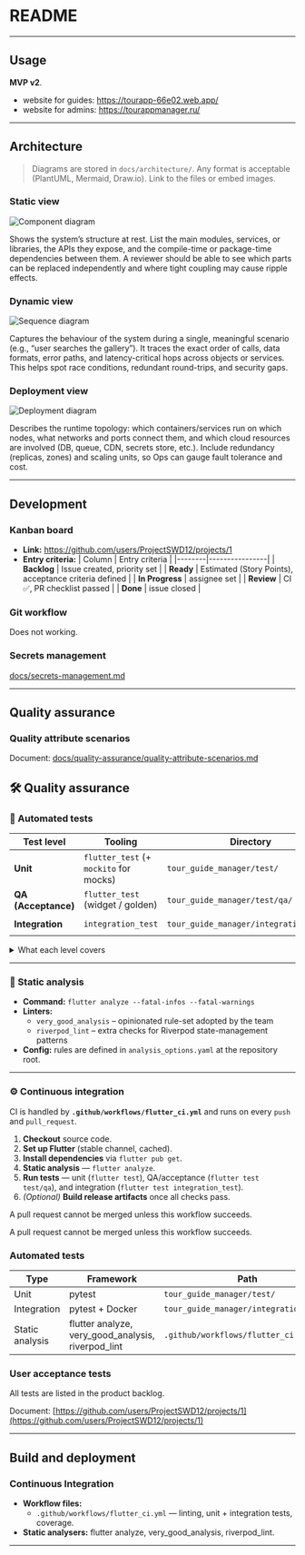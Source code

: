 # README

---

## Usage

**MVP v2**. 
- website for guides: https://tourapp-66e02.web.app/
- website for admins: https://tourappmanager.ru/

---

## Architecture

> Diagrams are stored in `docs/architecture/`. Any format is acceptable (PlantUML, Mermaid, Draw.io). Link to the files or embed images.

### Static view

![Component diagram](./StaticView.svg)

Shows the system’s structure at rest. List the main modules, services, or libraries, the APIs they expose, and the compile-time or package-time dependencies between them. A reviewer should be able to see which parts can be replaced independently and where tight coupling may cause ripple effects.

### Dynamic view

![Sequence diagram](./DynamicView.svg)

Captures the behaviour of the system during a single, meaningful scenario (e.g., “user searches the gallery”). It traces the exact order of calls, data formats, error paths, and latency-critical hops across objects or services. This helps spot race conditions, redundant round-trips, and security gaps.

### Deployment view

![Deployment diagram](./DeploymentView.svg)

Describes the runtime topology: which containers/services run on which nodes, what networks and ports connect them, and which cloud resources are involved (DB, queue, CDN, secrets store, etc.). Include redundancy (replicas, zones) and scaling units, so Ops can gauge fault tolerance and cost.

---

## Development

### Kanban board

- **Link:** <https://github.com/users/ProjectSWD12/projects/1>
- **Entry criteria:**
  | Column | Entry criteria |
  |--------|----------------|
  | **Backlog** | Issue created, priority set |
  | **Ready**   | Estimated (Story Points), acceptance criteria defined |
  | **In Progress** | assignee set |
  | **Review** | CI ✅, PR checklist passed |
  | **Done** | issue closed |

### Git workflow
Does not working.

### Secrets management

[docs/secrets-management.md](docs/secrets-management.md)

---

## Quality assurance

### Quality attribute scenarios

Document: [docs/quality-assurance/quality-attribute-scenarios.md](docs/quality-assurance/quality-attribute-scenarios.md)

## 🛠️ Quality assurance

### 🔬 Automated tests
| Test level | Tooling | Directory | Local command |
|------------|---------|-----------|---------------|
| **Unit** | `flutter_test` (+ `mockito` for mocks) | `tour_guide_manager/test/` | `flutter test` |
| **QA (Acceptance)** | `flutter_test` (widget / golden) | `tour_guide_manager/test/qa/` | `flutter test test/qa` |
| **Integration** | `integration_test` | `tour_guide_manager/integration_test/` | `flutter test integration_test` |

<details>
<summary>What each level covers</summary>

* **Unit** – isolated Dart classes, widgets and functions; external dependencies are mocked.  
* **QA / Acceptance** – higher-level widget or golden tests that validate complete UI flows against product requirements.  
* **Integration** – ensures multiple layers work together on a real/emulated device using the Flutter `integration_test` harness.
</details>

---

### 🧹 Static analysis
* **Command:** `flutter analyze --fatal-infos --fatal-warnings`  
* **Linters:**  
  * `very_good_analysis` – opinionated rule-set adopted by the team  
  * `riverpod_lint` – extra checks for Riverpod state-management patterns  
* **Config:** rules are defined in `analysis_options.yaml` at the repository root.

---

### ⚙️ Continuous integration
CI is handled by **`.github/workflows/flutter_ci.yml`** and runs on every `push` and `pull_request`.

1. **Checkout** source code.  
2. **Set up Flutter** (stable channel, cached).  
3. **Install dependencies** via `flutter pub get`.  
4. **Static analysis** — `flutter analyze`.  
5. **Run tests** — unit (`flutter test`), QA/acceptance (`flutter test test/qa`), and integration (`flutter test integration_test`).  
6. *(Optional)* **Build release artifacts** once all checks pass.

A pull request cannot be merged unless this workflow succeeds.


A pull request cannot be merged unless this workflow succeeds.


### Automated tests

| Type | Framework | Path |
|------|-----------|------|
| Unit | pytest | `tour_guide_manager/test/` |
| Integration | pytest + Docker | `tour_guide_manager/integration_test/` |
| Static analysis | flutter analyze, very_good_analysis, riverpod_lint | `.github/workflows/flutter_ci.yml` |

### User acceptance tests
All tests are listed in the product backlog.

Document: [https://github.com/users/ProjectSWD12/projects/1](https://github.com/users/ProjectSWD12/projects/1)

---

## Build and deployment

### Continuous Integration

- **Workflow files:**
  - `.github/workflows/flutter_ci.yml` — linting, unit + integration tests, coverage.
- **Static analysers:** flutter analyze, very_good_analysis, riverpod_lint.

---
